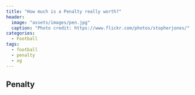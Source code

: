 ```yaml
---
title: "How much is a Penalty really worth?"
header:
  image: "assets/images/pen.jpg"
  caption: "Photo credit: https://www.flickr.com/photos/stopherjones/"
categories:
  - Football
tags:
  - football
  - penalty
  - xg
---
```


## Penalty
